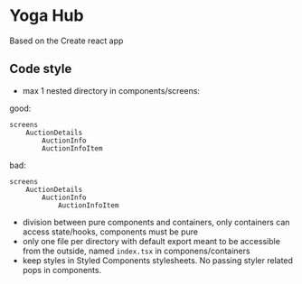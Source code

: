 # Yoga Hub

Based on the Create react app

## Code style

- max 1 nested directory in components/screens:

good:

```
screens
    AuctionDetails
        AuctionInfo
        AuctionInfoItem
```

bad:

```
screens
    AuctionDetails
        AuctionInfo
            AuctionInfoItem
```

- division between pure components and containers, only containers can access state/hooks, components must be pure
- only one file per directory with default export meant to be accessible from the outside, named `index.tsx` in componens/containers
- keep styles in Styled Components stylesheets. No passing styler related pops in components.
